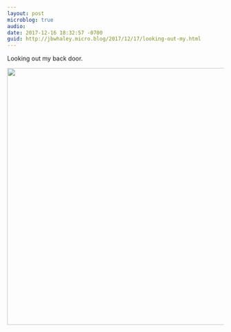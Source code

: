 ```yaml
---
layout: post
microblog: true
audio: 
date: 2017-12-16 18:32:57 -0700
guid: http://jbwhaley.micro.blog/2017/12/17/looking-out-my.html
---
```

Looking out my back door.

<img src="http://www.jarrodwhaley.com/uploads/2017/bf35b8e215.jpg" width="600" height="599" />
